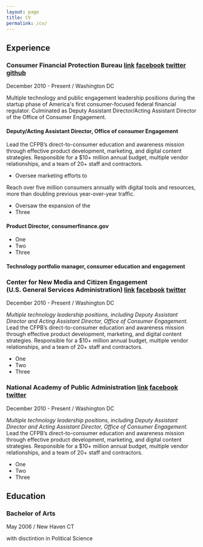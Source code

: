 ```yaml
---
layout: page
title: CV
permalink: /cv/
---
```

## Experience

### Consumer Financial Protection Bureau <a class="ss-icon" target="_blank" href="http://www.consumerfinance.gov">link</a> <a class="ss-icon" target="_blank" href="http://www.facebook.com/CFPB">facebook</a> <a class="ss-icon" target="_blank" href="http://www.twitter.com/cfpb">twitter</a> <a class="ss-icon" target="_blank" href="http://www.github.com/cfpb">github</a>

<p class="post-meta">December 2010 - Present / Washington DC</p>

Multiple technology and public engagement leadership positions during the startup phase of America's first consumer-focused federal financial regulator. Culminated as Deputy Assistant Director/Acting Assistant Director of the Office of Consumer Engagement.

#### Deputy/Acting Assistant Director, Office of consumer Engagement

Lead the CFPB’s direct-to-consumer education and awareness mission through effective product development, marketing, and digital content strategies. Responsible for a $10+ million annual budget, multiple vendor relationships, and a team of 20+ staff and contractors.

- Oversee marketing efforts to 

Reach over five million consumers annually with digital tools and resources, more than doubling previous year-over-year traffic.
- Oversaw the expansion of the 
- Three

#### Product Director, consumerfinance.gov

- One
- Two
- Three

#### Technology portfolio manager, consumer education and engagement


### Center for New Media and Citizen Engagement <br/> (U.S. General Services Administration) <a class="ss-icon" href="http://www.consumerfinance.gov">link</a> <a class="ss-icon" href="http://www.facebook.com/CFPB">facebook</a> <a class="ss-icon" href="http://www.twitter.com/cfpb">twitter</a>

<p class="post-meta">December 2010 - Present / Washington DC</p>

*Multiple technology leadership positions, including Deputy Assistant Director and Acting Assistant Director, Office of Consumer Engagement.*  Lead the CFPB’s direct-to-consumer education and awareness mission through effective product development, marketing, and digital content strategies. Responsible for a $10+ million annual budget, multiple vendor relationships, and a team of 20+ staff and contractors.

- One
- Two
- Three

### National Academy of Public Administration <a class="ss-icon" href="http://www.consumerfinance.gov">link</a> <a class="ss-icon" href="http://www.facebook.com/CFPB">facebook</a> <a class="ss-icon" href="http://www.twitter.com/cfpb">twitter</a>

<p class="post-meta">December 2010 - Present / Washington DC</p>

*Multiple technology leadership positions, including Deputy Assistant Director and Acting Assistant Director, Office of Consumer Engagement.*  Lead the CFPB’s direct-to-consumer education and awareness mission through effective product development, marketing, and digital content strategies. Responsible for a $10+ million annual budget, multiple vendor relationships, and a team of 20+ staff and contractors.

- One
- Two
- Three

## Education

### Bachelor of Arts
<p class="post-meta">May 2006 / New Haven CT</p>

with disctintion in Political Science

